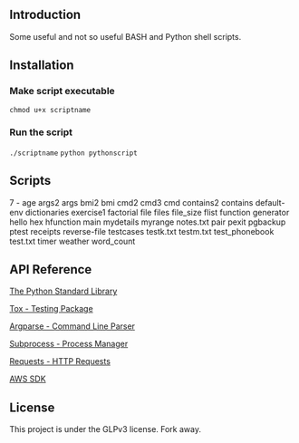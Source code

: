 ## Introduction
Some useful and not so useful BASH and Python shell scripts.


## Installation

### Make script executable
`chmod u+x scriptname`

### Run the script
`./scriptname`
`python pythonscript`

## Scripts
7 - 
age
args2
args
bmi2
bmi
cmd2
cmd3
cmd
contains2
contains
default-env
dictionaries
exercise1
factorial
file
files
file_size
flist
function
generator
hello
hex
hfunction
main
mydetails
myrange
notes.txt
pair
pexit
pgbackup
ptest
receipts
reverse-file
testcases
testk.txt
testm.txt
test_phonebook
test.txt
timer
weather
word_count


## API Reference

[The Python Standard Library](https://docs.python.org/2/library/)

[Tox - Testing Package](https://tox.readthedocs.io/en/latest/examples.html)

[Argparse - Command Line Parser](https://docs.python.org/2/library/argparse.html)

[Subprocess - Process Manager](https://docs.python.org/2/library/subprocess.html)

[Requests - HTTP Requests](http://docs.python-requests.org/en/master/)

[AWS SDK](https://boto3.readthedocs.io/en/latest/)


## License
This project is under the GLPv3 license. Fork away.


